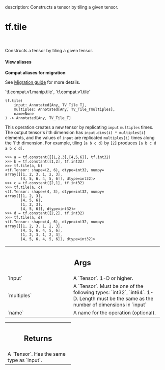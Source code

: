 description: Constructs a tensor by tiling a given tensor.

<div itemscope itemtype="http://developers.google.com/ReferenceObject">
<meta itemprop="name" content="tf.tile" />
<meta itemprop="path" content="Stable" />
</div>

# tf.tile

<!-- Insert buttons and diff -->

<table class="tfo-notebook-buttons tfo-api nocontent" align="left">

</table>



Constructs a tensor by tiling a given tensor.


<section class="expandable">
  <h4 class="showalways">View aliases</h4>
  <p>
<b>Compat aliases for migration</b>
<p>See
<a href="https://www.tensorflow.org/guide/migrate">Migration guide</a> for
more details.</p>
<p>`tf.compat.v1.manip.tile`, `tf.compat.v1.tile`</p>
</p>
</section>

<pre class="devsite-click-to-copy prettyprint lang-py tfo-signature-link">
<code>tf.tile(
    input: Annotated[Any, TV_Tile_T],
    multiples: Annotated[Any, TV_Tile_Tmultiples],
    name=None
) -> Annotated[Any, TV_Tile_T]
</code></pre>



<!-- Placeholder for "Used in" -->

This operation creates a new tensor by replicating `input` `multiples` times.
The output tensor's i'th dimension has `input.dims(i) * multiples[i]` elements,
and the values of `input` are replicated `multiples[i]` times along the 'i'th
dimension. For example, tiling `[a b c d]` by `[2]` produces
`[a b c d a b c d]`.

```
>>> a = tf.constant([[1,2,3],[4,5,6]], tf.int32)
>>> b = tf.constant([1,2], tf.int32)
>>> tf.tile(a, b)
<tf.Tensor: shape=(2, 6), dtype=int32, numpy=
array([[1, 2, 3, 1, 2, 3],
       [4, 5, 6, 4, 5, 6]], dtype=int32)>
>>> c = tf.constant([2,1], tf.int32)
>>> tf.tile(a, c)
<tf.Tensor: shape=(4, 3), dtype=int32, numpy=
array([[1, 2, 3],
       [4, 5, 6],
       [1, 2, 3],
       [4, 5, 6]], dtype=int32)>
>>> d = tf.constant([2,2], tf.int32)
>>> tf.tile(a, d)
<tf.Tensor: shape=(4, 6), dtype=int32, numpy=
array([[1, 2, 3, 1, 2, 3],
       [4, 5, 6, 4, 5, 6],
       [1, 2, 3, 1, 2, 3],
       [4, 5, 6, 4, 5, 6]], dtype=int32)>
```

<!-- Tabular view -->
 <table class="responsive fixed orange">
<colgroup><col width="214px"><col></colgroup>
<tr><th colspan="2"><h2 class="add-link">Args</h2></th></tr>

<tr>
<td>
`input`<a id="input"></a>
</td>
<td>
A `Tensor`. 1-D or higher.
</td>
</tr><tr>
<td>
`multiples`<a id="multiples"></a>
</td>
<td>
A `Tensor`. Must be one of the following types: `int32`, `int64`.
1-D. Length must be the same as the number of dimensions in `input`
</td>
</tr><tr>
<td>
`name`<a id="name"></a>
</td>
<td>
A name for the operation (optional).
</td>
</tr>
</table>



<!-- Tabular view -->
 <table class="responsive fixed orange">
<colgroup><col width="214px"><col></colgroup>
<tr><th colspan="2"><h2 class="add-link">Returns</h2></th></tr>
<tr class="alt">
<td colspan="2">
A `Tensor`. Has the same type as `input`.
</td>
</tr>

</table>

